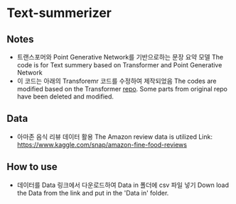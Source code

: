 # Text-summerizer

## Notes
- 트랜스포머와 Point Generative Network를 기반으로하는 문장 요약 모델
  The code is for Text summery based on Transformer and Point Generative Network
- 이 코드는 아래의 Transforemr 코드를 수정하여 제작되었음
  The codes are modified based on the Transformer [repo](https://github.com/). Some parts from original repo have been deleted and modified.

## Data
- 아마존 음식 리뷰 데이터 활용
  The Amazon review data is utilized
  Link: https://www.kaggle.com/snap/amazon-fine-food-reviews

## How to use
- 데이터를 Data 링크에서 다운로드하여 Data in 폴더에 csv 파일 넣기
  Down load the Data from the link and put in the 'Data in' folder.
